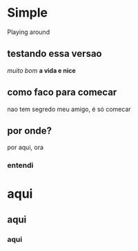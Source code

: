 # Simple
Playing around 
## testando essa versao 
*muito bom* 
**a vida e nice**
## como faco para comecar
nao tem segredo meu amigo, é só comecar
## por onde?
por aqui, ora
### entendi
# aqui
## aqui
### aqui
